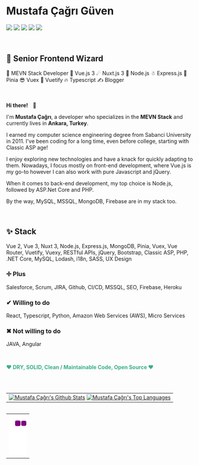 <h1>Mustafa Çağrı Güven</h1>
<p>
    <a href="https://github.com/mustafacagri" target="_blank"><img src="https://img.shields.io/badge/-Github-000?style=flat-square&logo=Github&logoColor=white"/></a>
    <a href="https://www.linkedin.com/in/mustafacagri" target="_blank"><img src="https://img.shields.io/badge/-LinkedIn-blue?style=flat-square&logo=Linkedin&logoColor=white"/></a>
    <a href="https://medium.com/@mustafacagri" target="_blank"><img src="https://img.shields.io/badge/-Medium-66cdaa?style=flat-square&logo=Medium&logoColor=white"/></a>
    <a href="https://twitter.com/mustafacagri" target="_blank"><img src="https://img.shields.io/badge/-Twitter-1ca0f1?style=flat-square&labelColor=1ca0f1&logo=twitter&logoColor=white"/></a>
    <a href="mailto:me@mustafacagri.com" target="_blank"><img src="https://img.shields.io/badge/-Gmail-c14438?style=flat-square&logo=Gmail&logoColor=white"/></a>
</p>

<p>&nbsp;</p>

<h2><strong>👾 Senior Frontend Wizard</strong></h2>
<p>📢 MEVN Stack Developer 🎩 Vue.js 3 ☄ Nuxt.js 3 🌟 Node.js ☃ Express.js 🌸 Pinia 😎 Vuex 🐧 Vuetify 🔥 Typescript ✍ Blogger</p>

<p>&nbsp;</p>

<p><strong>Hi there! <span style="margin:0 10px;">👋</span></strong></p>
    
<p>I'm <strong>Mustafa Çağrı</strong>, a developer who specializes in the <strong>MEVN Stack</strong> and currently lives in <strong>Ankara, Turkey</strong>.</p>

<p>I earned my computer science engineering degree from Sabanci University in 2011. I've been coding for a long time, even before college, starting with Classic ASP age!</p>

<p>I enjoy exploring new technologies and have a knack for quickly adapting to them. Nowadays, I focus mostly on front-end development, where Vue.js is my go-to however I can also work with pure Javascript and jQuery.</p>

<p>When it comes to back-end development, my top choice is Node.js, followed by ASP.Net Core and PHP. </p>

<p>By the way, MySQL, MSSQL, MongoDB, Firebase are in my stack too.</p>

<p>&nbsp;</p>

<h2>✨ Stack</h2>
<p>Vue 2, Vue 3, Nuxt 3, Node.js, Express.js, MongoDB, Pinia, Vuex, Vue Router, Vuetify, Vuexy, RESTful APIs, jQuery, Bootstrap, Classic ASP, PHP, .NET Core, MySQL, Lodash, i18n, SASS, UX Design</p>

<h3>✢ Plus</h3>
<p>Salesforce, Scrum, JIRA, Github, CI/CD, MSSQL, SEO, Firebase, Heroku</p>

<h3>✔ Willing to do</h3>
<p>React, Typescript, Python, Amazon Web Services (AWS), Micro Services</p>

<h3>✖ Not willing to do</h3>
<p>JAVA, Angular</p>

<p>&nbsp;</p>

<p style="color: #39ae86;"><strong>❤ DRY, SOLID, Clean / Maintainable Code, Open Source ❤</strong></p>

<p>&nbsp;</p>

<table border="0" style="margin-top:30px; border:0px !important;" class="mt-4">
    <tr>
        <td>
<a href="https://github-readme-stats.vercel.app/api?username=mustafacagri&count_private=true"><img alt="Mustafa Çağrı's Github Stats" src="https://github-readme-stats.vercel.app/api?username=mustafacagri&show_icons=true&count_private=true&theme=dracula&hide_border=true&bg_color=0D1117" /></a>
  <a href="https://github.com/mustafacagri/github-readme-stats"><img alt="Mustafa Çağrı's Top Languages" src="https://github-readme-stats.vercel.app/api/top-langs/?username=mustafacagri&langs_count=8&count_private=true&layout=compact&theme=dracula&hide_border=true&bg_color=0D1117" /></a>
        </td>
    </tr>
</table>

<table border="0" style="margin-top:30px; border:0px !important;" class="mt-4">
    <tr>
        <td>
<img src="https://github.com/mustafacagri/mustafacagri/blob/output/github-contribution-grid-snake.gif" />
        </td>
    </tr>
</table>
